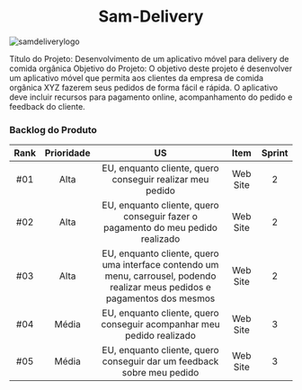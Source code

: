 <h1 align="center"> Sam-Delivery </h1>


![samdeliverylogo](https://github.com/user-attachments/assets/6db7a6d6-17c2-4c67-9e68-7108aad96936)

<p>Título do Projeto: Desenvolvimento de um aplicativo móvel para delivery de comida orgânica Objetivo do Projeto: O objetivo deste projeto é desenvolver um aplicativo móvel que permita aos clientes da empresa de comida orgânica XYZ fazerem seus pedidos de forma fácil e rápida. O aplicativo deve incluir recursos para pagamento online, acompanhamento do pedido e feedback do cliente. </p>

### Backlog do Produto

| Rank     | Prioridade |  US   | Item | Sprint | 
| :----: | :----: | :----: | :----: | :----: |
| #01    | Alta | EU, enquanto cliente, quero conseguir realizar meu pedido  | Web Site |  2  |
| #02    | Alta |EU, enquanto cliente, quero conseguir fazer o pagamento do meu pedido realizado | Web Site |  2  | 
| #03    | Alta |EU, enquanto cliente, quero uma interface contendo um menu, carrousel, podendo realizar meus pedidos e pagamentos dos mesmos | Web Site |  2  | 
| #04    | Média |EU, enquanto cliente, quero conseguir acompanhar meu pedido realizado | Web Site | 3  |
| #05    | Média |EU, enquanto cliente, quero conseguir dar um feedback sobre meu pedido | Web Site | 3 |




